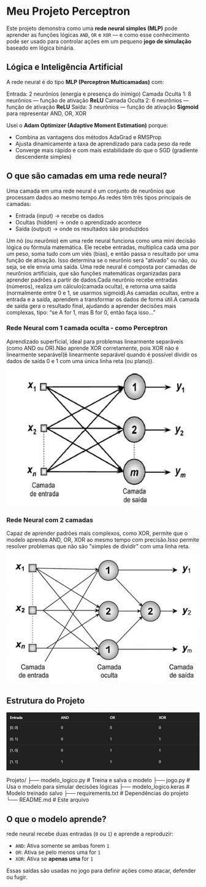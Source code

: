 # Meu Projeto Perceptron 

Este projeto demonstra como uma **rede neural simples (MLP)** pode aprender as funções lógicas `AND`, `OR` e `XOR` — e como esse conhecimento pode ser usado para controlar ações em um pequeno **jogo de simulação** baseado em lógica binária.

## Lógica e Inteligência Artificial

A rede neural é do tipo **MLP (Perceptron Multicamadas)** com:

Entrada: 2 neurônios (energia e presença do inimigo)
Camada Oculta 1: 8 neurônios — função de ativação **ReLU**
Camada Oculta 2: 6 neurônios — função de ativação **ReLU**
Saída: 3 neurônios — função de ativação **Sigmoid** para representar AND, OR, XOR

Usei o **Adam Optimizer (Adaptive Moment Estimation)** porque:
- Combina as vantagens dos métodos AdaGrad e RMSProp
- Ajusta dinamicamente a taxa de aprendizado para cada peso da rede
- Converge mais rápido e com mais estabilidade do que o SGD (gradiente descendente simples)

## O que são camadas em uma rede neural?

Uma camada em uma rede neural é um conjunto de neurônios que processam dados ao mesmo tempo.As redes têm três tipos principais de camadas:
- Entrada (input) → recebe os dados
- Ocultas (hidden) → onde o aprendizado acontece
- Saída (output) → onde os resultados são produzidos

Um nó (ou neurônio) em uma rede neural funciona como uma mini decisão lógica ou fórmula matemática. Ele recebe entradas, multiplica cada uma por um peso, soma tudo com um viés (bias), e então passa o resultado por uma função de ativação. Isso determina se o neurônio será "ativado" ou não, ou seja, se ele envia uma saída. Uma rede neural é composta por camadas de neurônios artificiais, que são funções matemáticas organizadas para aprender padrões a partir de dados.Cada neurônio recebe entradas (números), realiza um cálculo(camada oculta), e retorna uma saída (normalmente entre 0 e 1, se usarmos sigmoid).As camadas ocultas, entre a entrada e a saída, aprendem a transformar os dados de forma útil.A camada de saída gera o resultado final, ajudando a aprender decisões mais complexas, tipo: “se A for 1, mas B for 0, então faça isso...”

### Rede Neural com 1 camada oculta - como Perceptron

Aprendizado superficial, ideal para problemas linearmente separáveis (como AND ou OR).Não aprende XOR corretamente, pois XOR não é linearmente separável(é linearmente separável quando é possível dividir os dados de saída 0 e 1 com uma única linha reta (ou plano)).

![Uma Camada](imgs/uma_camada.png)

### Rede Neural com 2 camadas

Capaz de aprender padrões mais complexos, como XOR, permite que o modelo aprenda AND, OR, XOR ao mesmo tempo com precisão.Isso permite resolver problemas que não são "simples de dividir" com uma linha reta.

![Uma Camada](imgs/duas_camada.png)


## Estrutura do Projeto

![Funções Lógicas](imgs/and,or,xor.png)

Projeto/
├── modelo_logico.py # Treina e salva o modelo
├── jogo.py # Usa o modelo para simular decisões lógicas
├── modelo_logico.keras # Modelo treinado salvo
├── requirements.txt # Dependências do projeto
└── README.md # Este arquivo

## O que o modelo aprende?

 rede neural recebe duas entradas (`0` ou `1`) e aprende a reproduzir:

- `AND`: Ativa somente se ambas forem `1`
- `OR`: Ativa se pelo menos uma for `1`
- `XOR`: Ativa se **apenas uma** for `1`

Essas saídas são usadas no jogo para definir ações como atacar, defender ou fugir.